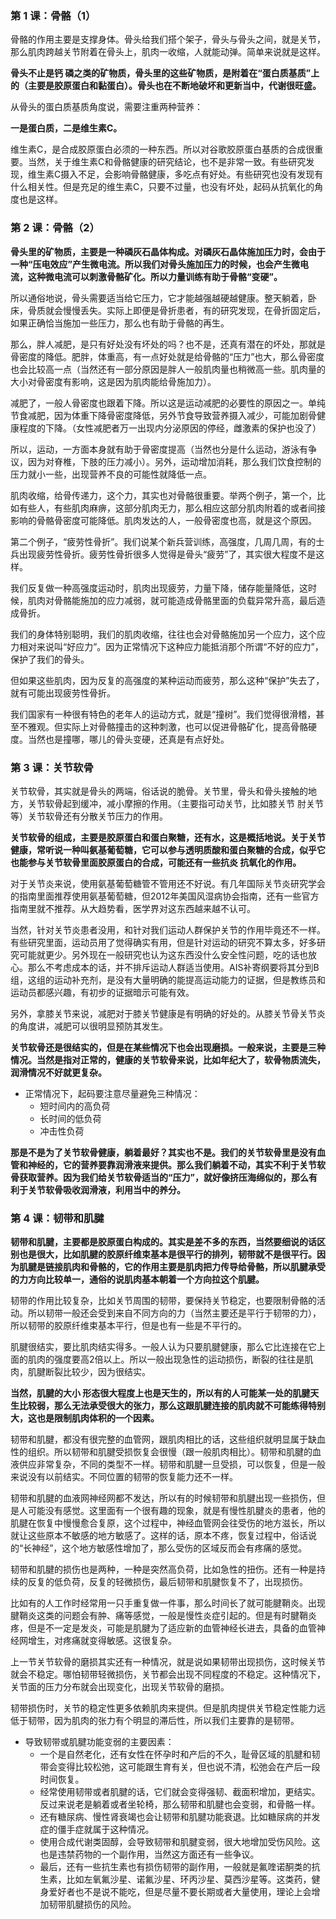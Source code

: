 ### 第 1 课：骨骼（1）

骨骼的作用主要是支撑身体。骨头给我们搭个架子，骨头与骨头之间，就是关节，那么肌肉跨越关节附着在骨头上，肌肉一收缩，人就能动弹。简单来说就是这样。

**骨头不止是钙 磷之类的矿物质，骨头里的这些矿物质，是附着在“蛋白质基质”上的（主要是胶原蛋白和黏蛋白）。骨头也在不断地破坏和更新当中，代谢很旺盛。**

从骨头的蛋白质基质角度说，需要注重两种营养：

**一是蛋白质，二是维生素C。**

维生素C，是合成胶原蛋白必须的一种东西。所以对谷歌胶原蛋白基质的合成很重要。当然，关于维生素C和骨骼健康的研究结论，也不是非常一致。有些研究发现，维生素C摄入不足，会影响骨骼健康，多吃点有好处。有些研究也没有发现有什么相关性。但是充足的维生素C，只要不过量，也没有坏处，起码从抗氧化的角度也是这样。

### 第 2 课：骨骼（2）

**骨头里的矿物质，主要是一种磷灰石晶体构成。对磷灰石晶体施加压力时，会由于一种“压电效应”产生微电流。所以我们对骨头施加压力的时候，也会产生微电流，这种微电流可以刺激骨骼矿化。所以力量训练有助于骨骼“变硬”。**

所以通俗地说，骨头需要适当给它压力，它才能越强越硬越健康。整天躺着，卧床，骨质就会慢慢丢失。实际上即便是骨折患者，有的研究发现，在骨折固定后，如果正确恰当施加一些压力，那么也有助于骨骼的再生。

那么，胖人减肥，是只有好处没有坏处的吗？也不是，还真有潜在的坏处，那就是骨密度的降低。肥胖，体重高，有一点好处就是给骨骼的“压力”也大，那么骨密度也会比较高一点（当然还有一部分原因是胖人一般肌肉量也稍微高一些。肌肉量的大小对骨密度有影响，这是因为肌肉能给骨施加力）。

减肥了，一般人骨密度也跟着下降。所以这是运动减肥的必要性的原因之一。单纯节食减肥，因为体重下降骨密度降低，另外节食导致营养摄入减少，可能加剧骨健康程度的下降。（女性减肥者万一出现内分泌原因的停经，雌激素的保护也没了）

所以，运动，一方面本身就有助于骨密度提高（当然也分是什么运动，游泳有争议，因为对脊椎，下肢的压力减小）。另外，运动增加消耗，那么我们饮食控制的压力就小一些，出现营养不良的可能性就降低一点。

肌肉收缩，给骨传递力，这个力，其实也对骨骼很重要。举两个例子，第一个，比如有些人，有些肌肉麻痹，这部分肌肉无力，那么相应这部分肌肉附着的或者间接影响的骨骼骨密度可能降低。肌肉发达的人，一般骨密度也高，就是这个原因。

第二个例子，“疲劳性骨折”。我们说某个新兵营训练，高强度，几周几周，有的士兵出现疲劳性骨折。疲劳性骨折很多人觉得是骨头“疲劳”了，其实很大程度不是这样。

我们反复做一种高强度运动时，肌肉出现疲劳，力量下降，储存能量降低，这时候，肌肉对骨骼能施加的应力减弱，就可能造成骨骼里面的负载异常升高，最后造成骨折。

我们的身体特别聪明，我们的肌肉收缩，往往也会对骨骼施加另一个应力，这个应力相对来说叫“好应力”。因为正常情况下这种应力能抵消那个所谓“不好的应力”，保护了我们的骨头。

但如果这些肌肉，因为反复的高强度的某种运动而疲劳，那么这种“保护”失去了，就有可能出现疲劳性骨折。

我们国家有一种很有特色的老年人的运动方式，就是“撞树”。我们觉得很滑稽，甚至不雅观。但实际上对骨骼撞击的这种刺激，也可以促进骨骼矿化，提高骨骼硬度。当然也是撞哪，哪儿的骨头变硬，还真是有点好处。

### 第 3 课：关节软骨

关节软骨，其实就是骨头的两端，俗话说的脆骨。关节里，骨头和骨头接触的地方，关节软骨起到缓冲，减小摩擦的作用。（主要指可动关节，比如膝关节 肘关节等）关节软骨还有分散关节压力的作用。

**关节软骨的组成，主要是胶原蛋白和蛋白聚糖，还有水，这是概括地说。关于关节健康，常听说一种叫氨基葡萄糖，它可以参与透明质酸和蛋白聚糖的合成，似乎它也能参与关节软骨里面胶原蛋白的合成，可能还有一些抗炎 抗氧化的作用。**

对于关节炎来说，使用氨基葡萄糖管不管用还不好说。有几年国际关节炎研究学会的指南里面推荐使用氨基葡萄糖，但2012年美国风湿病协会指南，还有一些官方指南里就不推荐。从大趋势看，医学界对这东西越来越不认可。

当然，针对关节炎患者没用，和针对我们运动人群保护关节的作用毕竟还不一样。有些研究里面，运动员用了觉得确实有用，但是针对运动的研究不算太多，好多研究可能就更少。另外现在一般研究也认为这东西没什么安全性问题，吃的话也放心。那么不考虑成本的话，并不排斥运动人群适当使用。AIS补寄纲要将其分到B组，这组的运动补充剂，是没有大量明确的能提高运动能力的证据，但是教练员和运动员都感兴趣，有初步的证据暗示可能有效。

另外，拿膝关节来说，减肥对于膝关节健康是有明确的好处的。从膝关节骨关节炎的角度讲，减肥可以很明显预防其发生。

**关节软骨还是很结实的，但是在某些情况下也会出现磨损。一般来说，主要是三种情况。当然是指对正常的，健康的关节软骨来说，比如年纪大了，软骨物质流失，润滑情况不好就更复杂。**

- 正常情况下，起码要注意尽量避免三种情况：
  - 短时间内的高负荷 
  - 长时间的低负荷 
  - 冲击性负荷

**那是不是为了关节软骨健康，躺着最好？其实也不是。我们的关节软骨里是没有血管和神经的，它的营养要靠润滑液来提供。那么我们躺着不动，其实不利于关节软骨获取营养。因为我们给关节软骨适当的“压力”，就好像挤压海绵似的，那么有利于关节软骨吸收润滑液，利用当中的养分。**

###  第 4 课：韧带和肌腱

**韧带和肌腱，主要都是胶原蛋白构成的。其实是差不多的东西，当然要细说的话区别也是很大，比如肌腱的胶原纤维束基本是很平行的排列，韧带就不是很平行。因为肌腱是链接肌肉和骨骼的，它的作用主要是肌肉把力传导给骨骼，所以肌腱承受的力方向比较单一，通俗的说肌肉基本朝着一个方向拉这个肌腱。**

韧带的作用比较复杂，比如关节周围的韧带，要保持关节稳定，也要限制骨骼的活动。所以韧带一般还会受到来自不同方向的力（当然主要还是平行于韧带的力），所以韧带的胶原纤维束基本平行，但是也有一些是不平行的。

肌腱很结实，要比肌肉结实得多。一般人认为只要肌腱健康，那么它比连接在它上面的肌肉的强度要高2倍以上。所以一般出现急性的运动损伤，断裂的往往是肌肉，肌腱断裂比较少，因为很结实。

**当然，肌腱的大小 形态很大程度上也是天生的，所以有的人可能某一处的肌腱天生比较弱，那么无法承受很大的张力，那么这跟肌腱连接的肌肉就不可能练得特别大，这也是限制肌肉体积的一个因素。**

韧带和肌腱，都没有很完整的血管网，跟肌肉相比的话，这些组织就明显属于缺血性的组织。所以韧带和肌腱受损恢复会很慢（跟一般肌肉相比）。韧带和肌腱的血液供应非常复杂，不同的类型不一样。韧带和肌腱一旦受损，可以恢复，但是一般来说没有以前结实。不同位置的韧带的恢复能力还不一样。

韧带和肌腱的血液网神经网都不发达，所以有的时候韧带和肌腱出现一些损伤，但是人可能没有感觉。这里面有一个很有趣的现象，就是有慢性肌腱炎的患者，他的肌腱在恢复中慢慢愈合复原，这个过程中，神经血管网会往受伤的地方滋长，所以就让这些原本不敏感的地方敏感了。这样的话，原本不疼，恢复过程中，俗话说的“长神经”，这个地方敏感性增加了，那么受伤的区域反而会有疼痛的感觉。

韧带和肌腱的损伤也是两种，一种是突然高负荷，比如急性的扭伤。还有一种是持续的反复的低负荷，反复的轻微损伤，最后韧带和肌腱恢复不了，出现损伤。

比如有的人工作时经常用一只手重复做一件事，那么时间长了就可能腱鞘炎。出现腱鞘炎这类的问题会有肿、痛等感觉，一般是慢性炎症引起的。但是有时腱鞘炎疼，但是不一定是发炎，可能是肌腱为了适应新的血管神经长进去，具备的血管神经网增生，对疼痛就变得敏感。这很复杂。

上一节关节软骨的磨损其实还有一种情况，就是说如果韧带出现损伤，这时候关节就会不稳定。哪怕韧带轻微损伤，关节都会出现不同程度的不稳定。这种情况下，关节面的压力分布就会出现变化，出现关节软骨的磨损。

韧带损伤时，关节的稳定性更多依赖肌肉来提供。但是肌肉提供关节稳定性能力远低于韧带，因为肌肉的张力有个明显的滞后性，所以我们主要靠的是韧带。

- 导致韧带或肌腱功能变弱的主要因素：
  - 一个是自然老化，还有女性在怀孕时和产后的不久，耻骨区域的肌腱和韧带会变得比较松弛，这可能跟生育有关，但也说不清，松弛会在产后一段时间恢复。
  - 经常使用韧带或者肌腱的话，它们就会变得强韧、截面积增加，更结实。反过来说老是躺着或者坐轮椅，那么韧带和肌腱也会变弱，和骨骼一样。
  - 还有糖尿病、慢性肾衰竭也会让韧带和肌腱功能衰退。比如糖尿病的并发症的僵手症就属于这种情况。
  - 使用合成代谢类固醇，会导致韧带和肌腱变弱，很大地增加受伤风险。这也是违禁药物的一个副作用，当然这方面还有一些争议。
  - 最后，还有一些抗生素也有损伤韧带的副作用，一般就是氟喹诺酮类的抗生素，比如左氧氟沙星、诺氟沙星、环丙沙星、莫西沙星等。这类药，健身爱好者也不是说不能吃，但是尽量不要长期或者大量使用，理论上会增加韧带肌腱损伤的风险。






